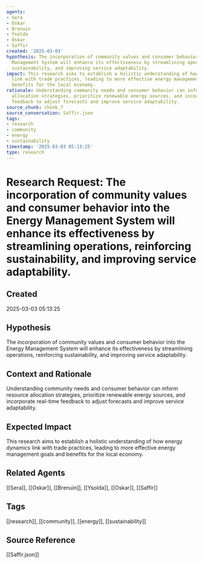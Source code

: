 ```yaml
---
agents:
- Sera
- Oskar
- Brenuin
- Ysolda
- Oskar
- Saffir
created: '2025-03-03'
hypothesis: The incorporation of community values and consumer behavior into the Energy
  Management System will enhance its effectiveness by streamlining operations, reinforcing
  sustainability, and improving service adaptability.
impact: This research aims to establish a holistic understanding of how energy dynamics
  link with trade practices, leading to more effective energy management goals and
  benefits for the local economy.
rationale: Understanding community needs and consumer behavior can inform resource
  allocation strategies, prioritize renewable energy sources, and incorporate real-time
  feedback to adjust forecasts and improve service adaptability.
source_chunk: chunk_7
source_conversation: Saffir.json
tags:
- research
- community
- energy
- sustainability
timestamp: '2025-03-03 05:13:25'
type: research
---
```


# Research Request: The incorporation of community values and consumer behavior into the Energy Management System will enhance its effectiveness by streamlining operations, reinforcing sustainability, and improving service adaptability.

## Created
2025-03-03 05:13:25

## Hypothesis
The incorporation of community values and consumer behavior into the Energy Management System will enhance its effectiveness by streamlining operations, reinforcing sustainability, and improving service adaptability.

## Context and Rationale
Understanding community needs and consumer behavior can inform resource allocation strategies, prioritize renewable energy sources, and incorporate real-time feedback to adjust forecasts and improve service adaptability.

## Expected Impact
This research aims to establish a holistic understanding of how energy dynamics link with trade practices, leading to more effective energy management goals and benefits for the local economy.

## Related Agents
[[Sera]], [[Oskar]], [[Brenuin]], [[Ysolda]], [[Oskar]], [[Saffir]]

## Tags
[[research]], [[community]], [[energy]], [[sustainability]]

## Source Reference
[[Saffir.json]]
